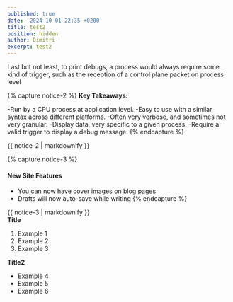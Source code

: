 ```yaml
---
published: true
date: '2024-10-01 22:35 +0200'
title: test2
position: hidden
author: Dimitri
excerpt: test2
---
```

Last but not least, to print debugs, a process would always require some kind of trigger, such as the reception of a control plane packet on process level

{% capture notice-2 %}
**Key Takeaways:**

-Run by a CPU process at application level.
-Easy to use with a similar syntax across different platforms.
-Often very verbose, and sometimes not very granular.
-Display data, very specific to a given process.
-Require a valid trigger to display a debug message.
{% endcapture %}

<div class="notice--info">{{ notice-2 | markdownify }}</div>


{% capture notice-3 %}
#### New Site Features

* You can now have cover images on blog pages
* Drafts will now auto-save while writing
{% endcapture %}

<div class="notice">{{ notice-3 | markdownify }}</div>

<div class="notice--info">
  <b>Title</b>
  <ol>
    <li>Example 1</li>
    <li>Example 2</li>
    <li>Example 3</li>
  </ol>
</div>

<div class="notice">
  <b>Title2</b>
  <ul>
    <li>Example 4</li>
    <li>Example 5</li>
    <li>Example 6</li>
  </ul>
</div>
